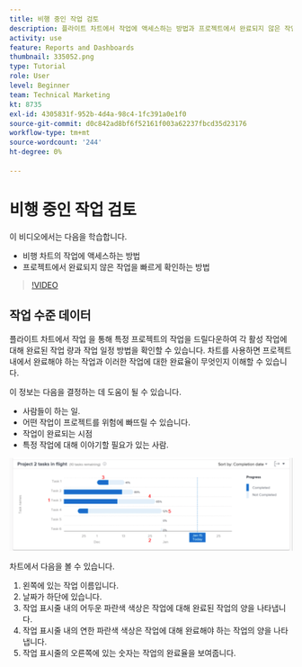 ```yaml
---
title: 비행 중인 작업 검토
description: 플라이트 차트에서 작업에 액세스하는 방법과 프로젝트에서 완료되지 않은 작업을 빨리 확인하는 방법을 알아봅니다. [!DNL  Workfront].
activity: use
feature: Reports and Dashboards
thumbnail: 335052.png
type: Tutorial
role: User
level: Beginner
team: Technical Marketing
kt: 8735
exl-id: 4305831f-952b-4d4a-98c4-1fc391a0e1f0
source-git-commit: d0c842ad8bf6f52161f003a62237fbcd35d23176
workflow-type: tm+mt
source-wordcount: '244'
ht-degree: 0%

---
```


# 비행 중인 작업 검토

이 비디오에서는 다음을 학습합니다.

* 비행 차트의 작업에 액세스하는 방법
* 프로젝트에서 완료되지 않은 작업을 빠르게 확인하는 방법

>[!VIDEO](https://video.tv.adobe.com/v/335052/?quality=12)

## 작업 수준 데이터

플라이트 차트에서 작업 을 통해 특정 프로젝트의 작업을 드릴다운하여 각 활성 작업에 대해 완료된 작업 량과 작업 일정 방법을 확인할 수 있습니다. 차트를 사용하면 프로젝트 내에서 완료해야 하는 작업과 이러한 작업에 대한 완료율이 무엇인지 이해할 수 있습니다.

이 정보는 다음을 결정하는 데 도움이 될 수 있습니다.

* 사람들이 하는 일.
* 어떤 작업이 프로젝트를 위험에 빠뜨릴 수 있습니다.
* 작업이 완료되는 시점
* 특정 작업에 대해 이야기할 필요가 있는 사람.

![아래 글머리 기호에 설명된 영역에 숫자가 있는 비행 차트에서 작업을 보여 주는 이미지](assets/section-2-11.png)

차트에서 다음을 볼 수 있습니다.

1. 왼쪽에 있는 작업 이름입니다.
1. 날짜가 하단에 있습니다.
1. 작업 표시줄 내의 어두운 파란색 색상은 작업에 대해 완료된 작업의 양을 나타냅니다.
1. 작업 표시줄 내의 연한 파란색 색상은 작업에 대해 완료해야 하는 작업의 양을 나타냅니다.
1. 작업 표시줄의 오른쪽에 있는 숫자는 작업의 완료율을 보여줍니다.
